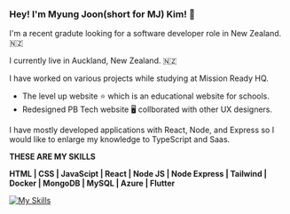 ### Hey! I'm Myung Joon(short for MJ) Kim! 👋

I'm a recent gradute looking for a software developer role in New Zealand.🇳🇿


I currently live in Auckland, New Zealand. 🇳🇿


I have worked on various projects while studying at Mission Ready HQ.
- The level up website ⭐ which is an educational website for schools.
- Redesigned PB Tech website 🖥 collborated with other UX designers. 


I have mostly developed applications with React, Node, and Express so I would like to enlarge my knowledge to TypeScript and Saas.


**THESE ARE MY SKILLS**

**HTML | CSS | JavaScipt | React | Node JS | Node Express | Tailwind | Docker | MongoDB | MySQL | Azure | Flutter**


[![My Skills](https://skillicons.dev/icons?i=html,css,js,react,nodejs,tailwind,docker,mongodb,mysql,azure,flutter)](https://skillicons.dev)





<!--
**myungjkim39/myungjkim39** is a ✨ _special_ ✨ repository because its `README.md` (this file) appears on your GitHub profile.

Here are some ideas to get you started:

- 🔭 I’m currently working on ...
- 🌱 I’m currently learning ...
- 👯 I’m looking to collaborate on ...
- 🤔 I’m looking for help with ...
- 💬 Ask me about ...
- 📫 How to reach me: ...
- 😄 Pronouns: ...
- ⚡ Fun fact: ...
-->
